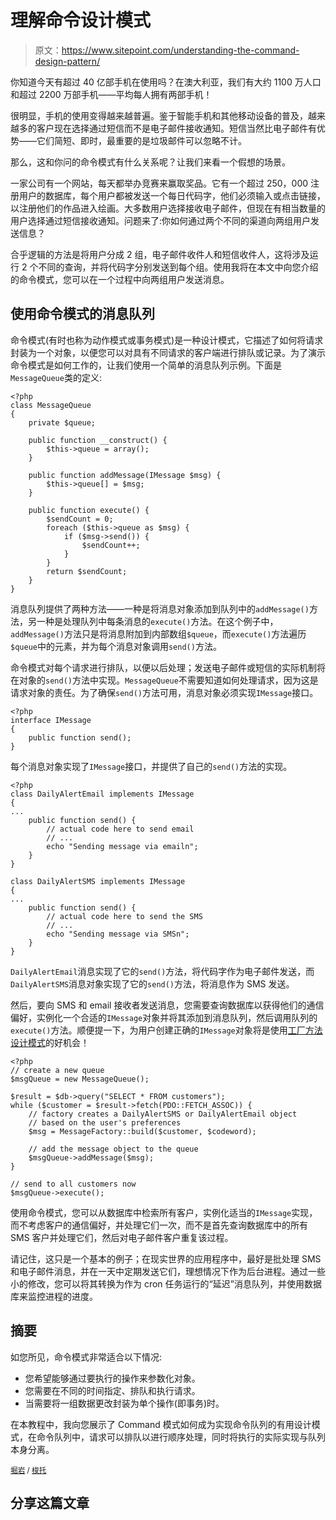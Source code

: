 # 理解命令设计模式

> 原文：<https://www.sitepoint.com/understanding-the-command-design-pattern/>

你知道今天有超过 40 亿部手机在使用吗？在澳大利亚，我们有大约 1100 万人口和超过 2200 万部手机——平均每人拥有两部手机！

很明显，手机的使用变得越来越普遍。鉴于智能手机和其他移动设备的普及，越来越多的客户现在选择通过短信而不是电子邮件接收通知。短信当然比电子邮件有优势——它们简短、即时，最重要的是垃圾邮件可以忽略不计。

那么，这和你问的命令模式有什么关系呢？让我们来看一个假想的场景。

一家公司有一个网站，每天都举办竞赛来赢取奖品。它有一个超过 250，000 注册用户的数据库，每个用户都被发送一个每日代码字，他们必须输入或点击链接，以注册他们的作品进入绘画。大多数用户选择接收电子邮件，但现在有相当数量的用户选择通过短信接收通知。问题来了:你如何通过两个不同的渠道向两组用户发送信息？

合乎逻辑的方法是将用户分成 2 组，电子邮件收件人和短信收件人，这将涉及运行 2 个不同的查询，并将代码字分别发送到每个组。使用我将在本文中向您介绍的命令模式，您可以在一个过程中向两组用户发送消息。

## 使用命令模式的消息队列

命令模式(有时也称为动作模式或事务模式)是一种设计模式，它描述了如何将请求封装为一个对象，以便您可以对具有不同请求的客户端进行排队或记录。为了演示命令模式是如何工作的，让我们使用一个简单的消息队列示例。下面是`MessageQueue`类的定义:

```
<?php
class MessageQueue
{
    private $queue;

    public function __construct() {
        $this->queue = array();
    }

    public function addMessage(IMessage $msg) {
        $this->queue[] = $msg;
    }

    public function execute() {
        $sendCount = 0;
        foreach ($this->queue as $msg) {
            if ($msg->send()) {
                $sendCount++;
            }
        }
        return $sendCount;
    }
}
```

消息队列提供了两种方法——一种是将消息对象添加到队列中的`addMessage()`方法，另一种是处理队列中每条消息的`execute()`方法。在这个例子中，`addMessage()`方法只是将消息附加到内部数组`$queue`，而`execute()`方法遍历`$queue`中的元素，并为每个消息对象调用`send()`方法。

命令模式对每个请求进行排队，以便以后处理；发送电子邮件或短信的实际机制将在对象的`send()`方法中实现。`MessageQueue`不需要知道如何处理请求，因为这是请求对象的责任。为了确保`send()`方法可用，消息对象必须实现`IMessage`接口。

```
<?php
interface IMessage
{
    public function send();
}
```

每个消息对象实现了`IMessage`接口，并提供了自己的`send()`方法的实现。

```
<?php
class DailyAlertEmail implements IMessage
{
...
    public function send() {
        // actual code here to send email
        // ...
        echo "Sending message via emailn";
    }
}

class DailyAlertSMS implements IMessage
{
...
    public function send() {
        // actual code here to send the SMS
        // ...
        echo "Sending message via SMSn";
    }
}
```

`DailyAlertEmail`消息实现了它的`send()`方法，将代码字作为电子邮件发送，而`DailyAlertSMS`消息对象实现了它的`send()`方法，将消息作为 SMS 发送。

然后，要向 SMS 和 email 接收者发送消息，您需要查询数据库以获得他们的通信偏好，实例化一个合适的`IMessage`对象并将其添加到消息队列，然后调用队列的`execute()`方法。顺便提一下，为用户创建正确的`IMessage`对象将是使用[工厂方法设计模式](https://www.sitepoint.com/understanding-the-factory-method-design-pattern/)的好机会！

```
<?php
// create a new queue
$msgQueue = new MessageQueue();

$result = $db->query("SELECT * FROM customers");
while ($customer = $result->fetch(PDO::FETCH_ASSOC)) {
    // factory creates a DailyAlertSMS or DailyAlertEmail object
    // based on the user's preferences
    $msg = MessageFactory::build($customer, $codeword);

    // add the message object to the queue
    $msgQueue->addMessage($msg);
}

// send to all customers now
$msgQueue->execute();
```

使用命令模式，您可以从数据库中检索所有客户，实例化适当的`IMessage`实现，而不考虑客户的通信偏好，并处理它们一次，而不是首先查询数据库中的所有 SMS 客户并处理它们，然后对电子邮件客户重复该过程。

请记住，这只是一个基本的例子；在现实世界的应用程序中，最好是批处理 SMS 和电子邮件消息，并在一天中定期发送它们，理想情况下作为后台进程。通过一些小的修改，您可以将其转换为作为 cron 任务运行的“延迟”消息队列，并使用数据库来监控进程的进度。

## 摘要

如您所见，命令模式非常适合以下情况:

*   您希望能够通过要执行的操作来参数化对象。
*   您需要在不同的时间指定、排队和执行请求。
*   当需要将一组数据更改封装为单个操作(即事务)时。

在本教程中，我向您展示了 Command 模式如何成为实现命令队列的有用设计模式，在命令队列中，请求可以排队以进行顺序处理，同时将执行的实际实现与队列本身分离。

<small>[堀岩](http://www.shutterstock.com/gallery-632761p1.html) / [梭托](http://shutterstock.com)</small>

## 分享这篇文章
